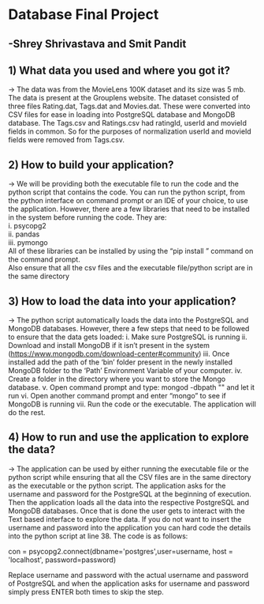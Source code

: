 # Database Final Project
##     -Shrey Shrivastava and Smit Pandit

## 1)	What data you used and where you got it?
->	The data was from the MovieLens 100K dataset and its size was 5 mb. The data is present at the Grouplens website. The dataset consisted of three files Rating.dat, Tags.dat and Movies.dat. These were converted into CSV files for ease in loading into PostgreSQL database and MongoDB database. The Tags.csv and Ratings.csv had ratingId, userId and movieId fields in common. So for the purposes of normalization userId and movieId fields were removed from Tags.csv.

## 2)	How to build your application?
->	We will be providing both the executable file to run the code and the python script that contains the code. You can run the python script, from the python interface on command prompt or an IDE of your choice, to use the application. However, there are a few libraries that need to be installed in the system before running the code. They are:<br/>
i.	psycopg2<br/>
ii.	pandas<br/>
iii.	pymongo<br/>
All of these libraries can be installed by using the “pip install <library-name>” command on the command prompt.<br/>
Also ensure that all the csv files and the executable file/python script are in the same directory

## 3)	How to load the data into your application?
->	The python script automatically loads the data into the PostgreSQL and MongoDB databases. However, there a few steps that need to be followed to ensure that the data gets loaded:
i.	Make sure PostgreSQL is running
ii.	Download and install MongoDB if it isn’t present in the system (https://www.mongodb.com/download-center#community)
iii.	Once installed add the path of the ‘bin’ folder present in the newly installed MongoDB folder to the ‘Path’ Environment Variable of your computer.
iv.	Create a folder in the directory where you want to store the Mongo database.
v.	Open command prompt and type:
 mongod -dbpath "<directory-of-the-folder>" and let it run
vi.	Open another command prompt and enter “mongo” to see if MongoDB is running
vii.	Run the code or the executable. The application will do the rest.

## 4)	How to run and use the application to explore the data?
->	The application can be used by either running the executable file or the python script while ensuring that all the CSV files are in the same directory as the executable or the python script. The application asks for the username and password for the PostgreSQL at the beginning of execution. Then the application loads all the data into the respective PostgreSQL and MongoDB databases. Once that is done the user gets to interact with the Text based interface to explore the data. If you do not want to insert the username and password into the application you can hard code the details into the python script at line 38. The code is as follows:

con = psycopg2.connect(dbname='postgres',user=username, host = 'localhost', password=password)

Replace username and password with the actual username and password of PostgreSQL and when the application asks for username and password simply press ENTER both times to skip the step.
